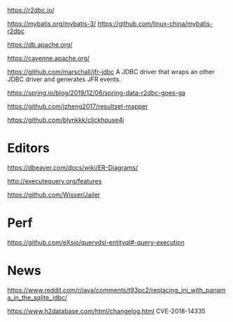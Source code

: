 https://r2dbc.io/

https://mybatis.org/mybatis-3/
https://github.com/linux-china/mybatis-r2dbc

https://db.apache.org/

https://cayenne.apache.org/

https://github.com/marschall/jfr-jdbc A JDBC driver that wraps an other JDBC driver and generates JFR events.

https://spring.io/blog/2019/12/06/spring-data-r2dbc-goes-ga

https://github.com/jzheng2017/resultset-mapper

https://github.com/blynkkk/clickhouse4j

# Editors
https://dbeaver.com/docs/wiki/ER-Diagrams/

http://executequery.org/features

https://github.com/Wisser/Jailer

# Perf
https://github.com/eXsio/querydsl-entityql#-query-execution

# News
https://www.reddit.com/r/java/comments/t93pc2/replacing_jni_with_panama_in_the_sqlite_jdbc/

https://www.h2database.com/html/changelog.html CVE-2018-14335 